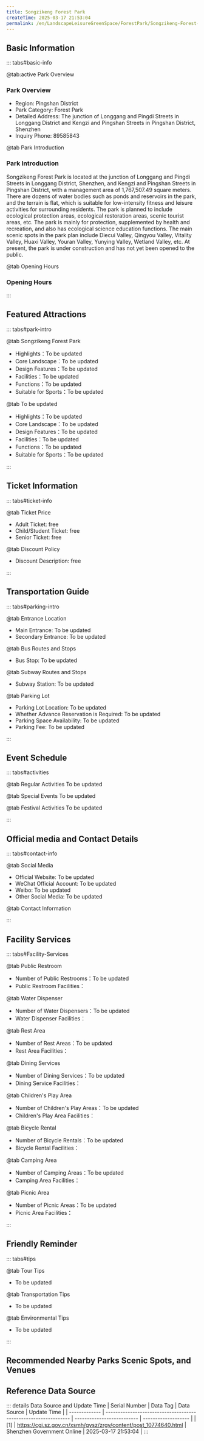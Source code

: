 ```yaml
---
title: Songzikeng Forest Park
createTime: 2025-03-17 21:53:04
permalink: /en/LandscapeLeisureGreenSpace/ForestPark/Songzikeng-Forest-Park/
---
```



<script setup>
import ImageSwiper from '/.vuepress/theme/components/ImageSwiper.vue'
// 轮播图数据
const swiperItems = [
    {
                link: 'https://cgj.sz.gov.cn/img/4/4005/4005665/10774640.png',
                title: 'Songzikeng Forest Park',
                description: '',
                author: 'Shenzhen Government Online',
                date: '2025/03/17'
                },
  {
                link: 'https://cgj.sz.gov.cn/img/4/4005/4005665/10774640.png',
                title: 'Songzikeng Forest Park',
                description: '',
                author: 'Shenzhen Government Online',
                date: '2025/03/17'
                }
]
// 配置项
const swiperConfig = {
  height: 500,
  showInfo: true
}
</script>
<!-- 轮播图组件 -->
<ImageSwiper :items="swiperItems" :config="swiperConfig" />



## Basic Information

::: tabs#basic-info

@tab:active Park Overview
### Park Overview
- Region: Pingshan District
- Park Category: Forest Park
- Detailed Address: The junction of Longgang and Pingdi Streets in Longgang District and Kengzi and Pingshan Streets in Pingshan District, Shenzhen
- Inquiry Phone: 89585843

@tab Park Introduction
### Park Introduction
 Songzikeng Forest Park is located at the junction of Longgang and Pingdi Streets in Longgang District, Shenzhen, and Kengzi and Pingshan Streets in Pingshan District, with a management area of 1,767,507.49 square meters. There are dozens of water bodies such as ponds and reservoirs in the park, and the terrain is flat, which is suitable for low-intensity fitness and leisure activities for surrounding residents. The park is planned to include ecological protection areas, ecological restoration areas, scenic tourist areas, etc. The park is mainly for protection, supplemented by health and recreation, and also has ecological science education functions. The main scenic spots in the park plan include Diecui Valley, Qingyou Valley, Vitality Valley, Huaxi Valley, Youran Valley, Yunying Valley, Wetland Valley, etc. At present, the park is under construction and has not yet been opened to the public.

@tab Opening Hours
### Opening Hours


:::

## Featured Attractions

::: tabs#park-intro

@tab Songzikeng Forest Park
<ImageCard
image="https://cgj.sz.gov.cn/images/index20230710_1.png"
    title="Songzikeng Forest Park"
    description=""
    date=""
    author="Shenzhen Government Online"
/>


- Highlights：To be updated
- Core Landscape：To be updated
- Design Features：To be updated
- Facilities：To be updated
- Functions：To be updated
- Suitable for Sports：To be updated

@tab To be updated
<ImageCard
image="https://cgj.sz.gov.cn/images/index20230710_1.png"
    title="Songzikeng Forest Park"
    description=""
    date=""
    author="Shenzhen Government Online"
/>


- Highlights：To be updated
- Core Landscape：To be updated
- Design Features：To be updated
- Facilities：To be updated
- Functions：To be updated
- Suitable for Sports：To be updated

:::

## Ticket Information

::: tabs#ticket-info

@tab Ticket Price
- Adult Ticket: free
- Child/Student Ticket: free
- Senior Ticket: free

@tab Discount Policy
- Discount Description: free

:::

## Transportation Guide

::: tabs#parking-intro

@tab Entrance Location
- Main Entrance: To be updated
- Secondary Entrance: To be updated

@tab Bus Routes and Stops
- Bus Stop: To be updated

@tab Subway Routes and Stops
- Subway Station: To be updated

@tab Parking Lot
- Parking Lot Location: To be updated
- Whether Advance Reservation is Required: To be updated
- Parking Space Availability: To be updated
- Parking Fee: To be updated

:::

## Event Schedule

::: tabs#activities

@tab Regular Activities
To be updated

@tab Special Events
To be updated

@tab Festival Activities
To be updated

:::

## Official media and Contact Details

::: tabs#contact-info

@tab Social Media
- Official Website: To be updated
- WeChat Official Account: To be updated
- Weibo: To be updated
- Other Social Media: To be updated

@tab Contact Information

:::

## Facility Services

::: tabs#Facility-Services

@tab Public Restroom
- Number of Public Restrooms：To be updated
- Public Restroom Facilities：

@tab Water Dispenser
- Number of Water Dispensers：To be updated
- Water Dispenser Facilities：

@tab Rest Area
- Number of Rest Areas：To be updated
- Rest Area Facilities：

@tab Dining Services
- Number of Dining Services：To be updated
- Dining Service Facilities：

@tab Children's Play Area
- Number of Children's Play Areas：To be updated
- Children's Play Area Facilities：

@tab Bicycle Rental
- Number of Bicycle Rentals：To be updated
- Bicycle Rental Facilities：

@tab Camping Area
- Number of Camping Areas：To be updated
- Camping Area Facilities：

@tab Picnic Area
- Number of Picnic Areas：To be updated
- Picnic Area Facilities：

:::

## Friendly Reminder

::: tabs#tips

@tab Tour Tips
- To be updated

@tab Transportation Tips
- To be updated

@tab Environmental Tips
- To be updated

:::

## Recommended Nearby Parks Scenic Spots, and Venues

<CardGrid>
  <ImageCard
        image="https://cgj.sz.gov.cn/img/4/4005/4005686/10830424.jpg"
        title="Sanzhoutian Forest Park"
        description="Shenzhen Sanzhoutian Forest Park is located in the northeast of Yantian District"
        href="/en/LandscapeLeisureGreenSpace/ForestPark/Sanzhoutian-Forest-Park/"
        author="Shenzhen Government Online"
        date="2025/01/02"
      />
      <ImageCard
        image="https://cgj.sz.gov.cn/img/4/4005/4005686/10830424.jpg"
        title="Sanzhoutian Forest Park"
        description="Shenzhen Sanzhoutian Forest Park is located in the northeast of Yantian District"
        href="/en/LandscapeLeisureGreenSpace/ForestPark/Sanzhoutian-Forest-Park/"
        author="Shenzhen Government Online"
        date="2025/01/02"
      />
    </CardGrid>


## Reference Data Source

::: details Data Source and Update Time
| Serial Number | Data Tag                                                        | Data Source                | Update Time         |
| ------------- | --------------------------------------------------------------- | -------------------------- | ------------------- |
| [1]           | https://cgj.sz.gov.cn/xsmh/gysz/zrgy/content/post_10774640.html | Shenzhen Government Online | 2025-03-17 21:53:04 |
:::

